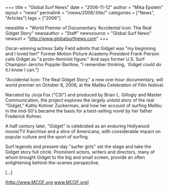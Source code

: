 +++
title = "Global Surf News"
date = "2006-11-12"
author = "Mika Epstein"
layout = "news"
permalink = "/news/2006/:title/"
categories = ["News", "Articles"]
tags = ["2006"]

newstitle = "World Premier of Documentary &#8216;Accidental Icon: The Real Gidget Story"
newsauthor = "Staff"
newssource = "Global Surf News"
newsurl = "http://www.globalsurfnews.com"
+++

Oscar-winning actress Sally Field admits that Gidget was "my beginning and I loved her!" Former Motion Picture Academy President Frank Pierson calls Gidget as "a proto-feminist figure." And says former U.S. Surf Champion Jericho Poppler Bartlow, "I remember thinking, \`Gidget could do it.I know I can."]

"Accidental Icon: The Real Gidget Story," a new one-hour documentary, will world premier on October 8, 2006, at the Malibu Celebration of Film festival. 

Narrated by Jorja Fox ("CSI") and produced by Brian L. Gillogly and Master Communication, the project explores the largely untold story of the real "Gidget," Kathy Kohner Zuckerman, and how her account of surfing Malibu in the mid-50's became the basis for a best-selling novel by her father Frederick Kohner. 

A half century later, "Gidget" is celebrated as an enduring Hollywood movie/TV franchise and a slice of Americana, with considerable impact on popular culture and the sport of surfing. 

Surf legends and present-day "surfer girls" set the stage and take the Gidget story full circle. Prominent actors, writers and directors, many of whom brought Gidget to the big and small screen, provide an often enlightening behind-the-scenes perspective. 

[...] 

[http://www.MCOF.org www.MCOF.org]

